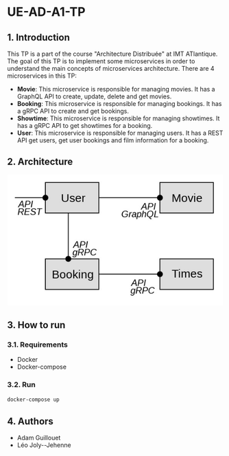 # UE-AD-A1-TP

## 1. Introduction

This TP is a part of the course "Architecture Distribuée" at IMT ATlantique. 
The goal of this TP is to implement some microservices in order to understand the main concepts of microservices architecture.
There are 4 microservices in this TP:
- **Movie**: This microservice is responsible for managing movies. It has a GraphQL API to create, update, delete and get movies.
- **Booking**: This microservice is responsible for managing bookings. It has a gRPC API to create and get bookings.
- **Showtime**: This microservice is responsible for managing showtimes. It has a gRPC API to get showtimes for a booking.
- **User**: This microservice is responsible for managing users. It has a REST API get users, get user bookings and film information for a booking.

## 2. Architecture

![Architecture](./schema.jpg)

## 3. How to run

### 3.1. Requirements

- Docker
- Docker-compose

### 3.2. Run

```bash
docker-compose up
```

## 4. Authors

- Adam Guillouet
- Léo Joly--Jehenne
